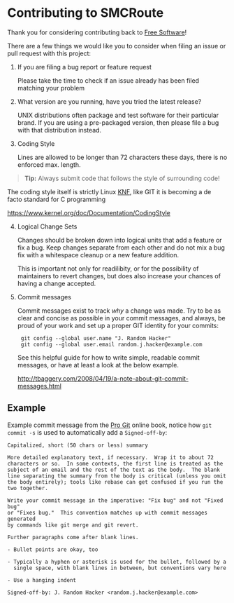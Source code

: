 Contributing to SMCRoute
========================

Thank you for considering contributing back to [Free Software][1]!

There are a few things we would like you to consider when filing an
issue or pull request with this project:

1. If you are filing a bug report or feature request

   Please take the time to check if an issue already has been filed
   matching your problem

2. What version are you running, have you tried the latest release?

   UNIX distributions often package and test software for their
   particular brand.  If you are using a pre-packaged version,
   then please file a bug with that distribution instead.

3. Coding Style

   Lines are allowed to be longer than 72 characters these days, there
   is no enforced max. length. 
   
> **Tip:** Always submit code that follows the style of surrounding code!

   The coding style itself is strictly Linux [KNF][], like GIT it is
   becoming a de facto standard for C programming

   https://www.kernel.org/doc/Documentation/CodingStyle

4. Logical Change Sets

   Changes should be broken down into logical units that add a feature
   or fix a bug.  Keep changes separate from each other and do not mix a
   bug fix with a whitespace cleanup or a new feature addition.

   This is important not only for readilibity, or for the possibility of
   maintainers to revert changes, but does also increase your chances of
   having a change accepted.

5. Commit messages

   Commit messages exist to track *why* a change was made.  Try to be as
   clear and concise as possible in your commit messages, and always, be
   proud of your work and set up a proper GIT identity for your commits:

        git config --global user.name "J. Random Hacker"
        git config --global user.email random.j.hacker@example.com

   See this helpful guide for how to write simple, readable commit
   messages, or have at least a look at the below example.
   
   http://tbaggery.com/2008/04/19/a-note-about-git-commit-messages.html


Example
-------

Example commit message from the [Pro Git][gitbook] online book, notice
how `git commit -s` is used to automatically add a `Signed-off-by`:

    Capitalized, short (50 chars or less) summary
    
    More detailed explanatory text, if necessary.  Wrap it to about 72
    characters or so.  In some contexts, the first line is treated as the
    subject of an email and the rest of the text as the body.  The blank
    line separating the summary from the body is critical (unless you omit
    the body entirely); tools like rebase can get confused if you run the
    two together.
    
    Write your commit message in the imperative: "Fix bug" and not "Fixed bug"
    or "Fixes bug."  This convention matches up with commit messages generated
    by commands like git merge and git revert.
    
    Further paragraphs come after blank lines.
    
    - Bullet points are okay, too
    
    - Typically a hyphen or asterisk is used for the bullet, followed by a
      single space, with blank lines in between, but conventions vary here
    
    - Use a hanging indent
    
    Signed-off-by: J. Random Hacker <random.j.hacker@example.com>


[1]:       http://www.gnu.org/philosophy/free-sw.en.html
[KNF]:     https://en.wikipedia.org/wiki/Kernel_Normal_Form
[gitbook]: https://git-scm.com/book/ch5-2.html
